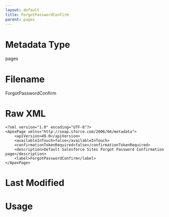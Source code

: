 ```yaml
---
layout: default
title: ForgotPasswordConfirm
parent: pages
---
```

# Metadata Type
pages


# Filename 
ForgotPasswordConfirm


# Raw XML
```
<?xml version="1.0" encoding="UTF-8"?>
<ApexPage xmlns="http://soap.sforce.com/2006/04/metadata">
    <apiVersion>49.0</apiVersion>
    <availableInTouch>false</availableInTouch>
    <confirmationTokenRequired>false</confirmationTokenRequired>
    <description>Default Salesforce Sites Forgot Password Confirmation page</description>
    <label>ForgotPasswordConfirm</label>
</ApexPage>
```


# Last Modified


# Usage
